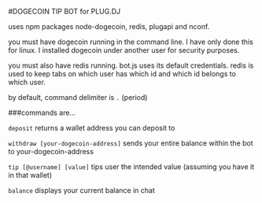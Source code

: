 #DOGECOIN TIP BOT for PLUG.DJ

uses npm packages node-dogecoin, redis, plugapi and nconf.

you must have dogecoin running in the command line. I have only done this for linux. I installed dogecoin under another user for security purposes.

you must also have redis running. bot.js uses its default credentials. redis is used to keep tabs on which user has which id and which id belongs to which user.

by default, command delimiter is `.` (period)

###commands are...

`deposit` returns a wallet address you can deposit to

`withdraw [your-dogecoin-address]` sends your entire balance within the bot to your-dogecoin-address

`tip [@username] [value]` tips user the intended value (assuming you have it in that wallet)

`balance` displays your current balance in chat 
